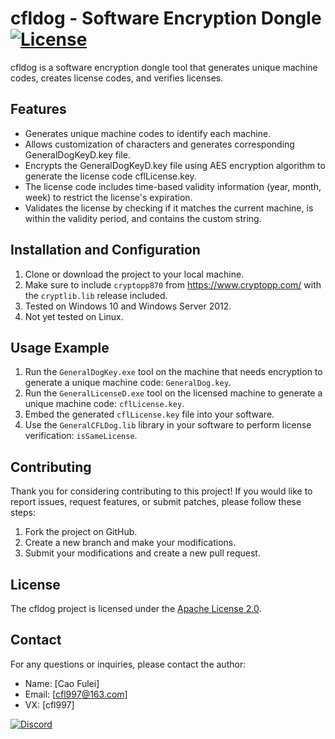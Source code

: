 # cfldog - Software Encryption Dongle [![License](https://img.shields.io/badge/license-Apache2.0-green)](https://github.com/cfl997/cfldog)

cfldog is a software encryption dongle tool that generates unique machine codes, creates license codes, and verifies licenses.

## Features

- Generates unique machine codes to identify each machine.
- Allows customization of characters and generates corresponding GeneralDogKeyD.key file.
- Encrypts the GeneralDogKeyD.key file using AES encryption algorithm to generate the license code cflLicense.key.
- The license code includes time-based validity information (year, month, week) to restrict the license's expiration.
- Validates the license by checking if it matches the current machine, is within the validity period, and contains the custom string.

## Installation and Configuration

1. Clone or download the project to your local machine.
2. Make sure to include `cryptopp870` from https://www.cryptopp.com/ with the `cryptlib.lib` release included.
3. Tested on Windows 10 and Windows Server 2012.
4. Not yet tested on Linux.

## Usage Example

1. Run the `GeneralDogKey.exe` tool on the machine that needs encryption to generate a unique machine code: `GeneralDog.key`.
2. Run the `GeneralLicenseD.exe` tool on the licensed machine to generate a unique machine code: `cflLicense.key`.
3. Embed the generated `cflLicense.key` file into your software.
4. Use the `GeneralCFLDog.lib` library in your software to perform license verification: `isSameLicense`.

## Contributing

Thank you for considering contributing to this project! If you would like to report issues, request features, or submit patches, please follow these steps:

1. Fork the project on GitHub.
2. Create a new branch and make your modifications.
3. Submit your modifications and create a new pull request.

## License

The cfldog project is licensed under the [Apache License 2.0](LICENSE).

## Contact

For any questions or inquiries, please contact the author:

- Name: [Cao Fulei]
- Email: [cfl997@163.com]
- VX: [cfl997]

[![Discord](https://img.shields.io/badge/cfl997%20Server--blue.svg?style=social&logo=Discord)](https://discord.gg/nTRQ5uHuJS)
